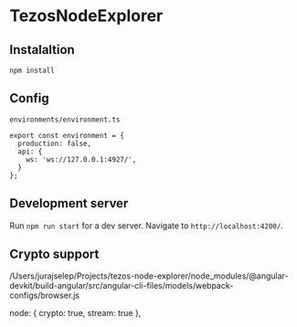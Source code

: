 # TezosNodeExplorer 

## Instalaltion

`npm install`

## Config

`environments/environment.ts`

```
export const environment = {
  production: false,
  api: {
    ws: 'ws://127.0.0.1:4927/',
  } 
};
```

## Development server

Run `npm run start` for a dev server.
Navigate to `http://localhost:4200/`. 

## Crypto support
/Users/jurajselep/Projects/tezos-node-explorer/node_modules/@angular-devkit/build-angular/src/angular-cli-files/models/webpack-configs/browser.js

node: {
  crypto: true,
  stream: true
},
